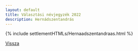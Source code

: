 ```yaml
---
layout: default
title: Választási névjegyzék 2022
description: Hernádszentandrás
---
```


{% include settlementHTMLs/Hernaadszentandraas.html %}

[Vissza](./)